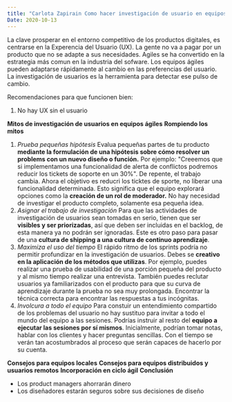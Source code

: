 ```yaml
---
title: "Carlota Zapirain Como hacer investigación de usuario en equipos agiles"
Date: 2020-10-13
--- 
```

La clave prosperar en el entorno competitivo de los productos digitales, es centrarse en la Experencia del Usuario (UX). 
La gente no va a pagar por un producto que no se adapte a sus necesidades. 
Agiles se ha convertido en la estrategia más comun en la industria del sofware.
Los equipos ágiles pueden adaptarse rápidamente al cambio en las preferencias del usuario. La investigación de usuarios es la herramienta para detectar ese pulso de cambio. 

Recomendaciones para que funcionen bien:
1. No hay UX sin el usuario

**Mitos de investigación de usuarios en equipos ágiles**
**Rompiendo los mitos**
1. *Prueba pequeñas hipótesis*
Evalua pequeñas partes de tu producto **mediante la formulación de una hipótesis sobre cómo resolver un problems con un nuevo diseño o función.** Por ejemplo: "Creeemos que si implementamos una funcionalidad de alerta de conflictos podremos reducir los tickets de soporte en un 30%". De repente, el trabajo cambia. Ahora el objetivo es reducri los ticktes de sporte, no liberar una funcionalidad determinada. Esto significa que el equipo explorará opciones como la **creación de un rol de moderador.** No hay necesidad de investigar el producto completo, solamente esa pequeña idea. 
2. *Asignar el trabajo de investigación*
Para que las actividades de investigación de usuarios sean tomadas en serio, tienen que ser **visibles y ser priorizadas**, así que deben ser incluidas en el backlog, de esta manera ya no podrán ser ignoradas. Este es otro paso para pasar de una **cultura de shipping a una cultura de continuo aprendizaje**. 
3. *Maximiza el uso del tiempo*
El rápido ritmo de los sprints podría no permitir profundizar en la investigación de usuarios. Debes se **creativo en la aplicación de los métodos que utilizas**. Por ejemplo, puedes realizar una prueba de usabilidad de una porción pequeña del producto y al mismo tiempo realizar una entrevista. También puedes reclutar usuarios ya familiarizados con el producto para que su curva de aprendizaje durante la prueba no sea muy prolongada. Encontrar la técnica correcta para encontrar las respuestas a tus incógnitas. 
4. *Involcura a todo el equipo*
Para constuir un entendimiento compartido de los problemas del usuario no hay sustituo para invitar a todo el mundo del equipo a las sesiones. 
Podrías instruir al resto del **equipo a ejecutar las sesiones por sí mismos**. Inicialmente, podrían tomar notas, hablar con los clientes y hacer preguntas sencillas. Con el tiempo se verán tan acostumbrados al proceso que serán capaces de hacerlo por su cuenta. 

**Consejos para equipos locales**
**Consejos para equipos distribuidos y usuarios remotos**
**Incorporación en ciclo ágil**
**Conclusión**
- Los product managers ahorrarán dinero
- Los diseñadores estarán seguros sobre sus decisiones de diseño

